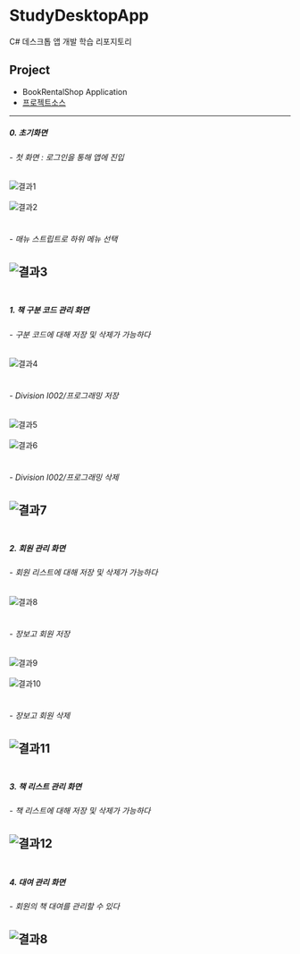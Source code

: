 # StudyDesktopApp
C# 데스크톱 앱 개발 학습 리포지토리


## Project
- BookRentalShop Application
- [프로젝트소스](https://github.com/HongryeolSeong/StudyDesktopApp/tree/main/WinformApp/WinFormAdvancedBank/BookRentalShopApp)

---

##### 0. 초기화면
###### - 첫 화면 : 로그인을 통해 앱에 진입

![결과1](https://github.com/HongryeolSeong/StudyDesktopApp/blob/main/WinformApp/WinFormAdvancedBank/BookRentalShopApp/resultimg/01.png "초기 화면")
<br>
<br>
![결과2](https://github.com/HongryeolSeong/StudyDesktopApp/blob/main/WinformApp/WinFormAdvancedBank/BookRentalShopApp/resultimg/02.png "로그인 성공")
<br>
<br>

###### - 매뉴 스트립트로 하위 메뉴 선택

![결과3](https://github.com/HongryeolSeong/StudyDesktopApp/blob/main/WinformApp/WinFormAdvancedBank/BookRentalShopApp/resultimg/menu2.png "매뉴 스트립트")
<br>
<br>
---

##### 1. 책 구분 코드 관리 화면
###### - 구분 코드에 대해 저장 및 삭제가 가능하다

![결과4](https://github.com/HongryeolSeong/StudyDesktopApp/blob/main/WinformApp/WinFormAdvancedBank/BookRentalShopApp/resultimg/04.png "초기 화면")
<br>
<br>
###### - Division I002/프로그래밍 저장

![결과5](https://github.com/HongryeolSeong/StudyDesktopApp/blob/main/WinformApp/WinFormAdvancedBank/BookRentalShopApp/resultimg/06.png "초기 화면")
<br>
<br>
![결과6](https://github.com/HongryeolSeong/StudyDesktopApp/blob/main/WinformApp/WinFormAdvancedBank/BookRentalShopApp/resultimg/07.png "초기 화면")
<br>
<br>

###### - Division I002/프로그래밍 삭제

![결과7](https://github.com/HongryeolSeong/StudyDesktopApp/blob/main/WinformApp/WinFormAdvancedBank/BookRentalShopApp/resultimg/05.png "초기 화면")
<br>
<br>
---

##### 2. 회원 관리 화면
###### - 회원 리스트에 대해 저장 및 삭제가 가능하다

![결과8](https://github.com/HongryeolSeong/StudyDesktopApp/blob/main/WinformApp/WinFormAdvancedBank/BookRentalShopApp/resultimg/08.png "초기 화면")
<br>
<br>

###### - 장보고 회원 저장

![결과9](https://github.com/HongryeolSeong/StudyDesktopApp/blob/main/WinformApp/WinFormAdvancedBank/BookRentalShopApp/resultimg/09.png "초기 화면")
<br>
<br>
![결과10](https://github.com/HongryeolSeong/StudyDesktopApp/blob/main/WinformApp/WinFormAdvancedBank/BookRentalShopApp/resultimg/10.png "초기 화면")
<br>
<br>

###### - 장보고 회원 삭제

![결과11](https://github.com/HongryeolSeong/StudyDesktopApp/blob/main/WinformApp/WinFormAdvancedBank/BookRentalShopApp/resultimg/11.png "초기 화면")
<br>
<br>
---

##### 3. 책 리스트 관리 화면
###### - 책 리스트에 대해 저장 및 삭제가 가능하다

![결과12](https://github.com/HongryeolSeong/StudyDesktopApp/blob/main/WinformApp/WinFormAdvancedBank/BookRentalShopApp/resultimg/08.png "초기 화면")
<br>
<br>
---

##### 4. 대여 관리 화면
###### - 회원의 책 대여를 관리할 수 있다

![결과8](https://github.com/HongryeolSeong/StudyDesktopApp/blob/main/WinformApp/WinFormAdvancedBank/BookRentalShopApp/resultimg/08.png "초기 화면")
<br>
<br>
---
